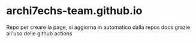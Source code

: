 # archi7echs-team.github.io

Repo per creare la page, si aggiorna in automatico dalla repos docs grazie all'uso delle github actions